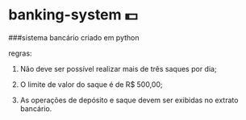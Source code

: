 # banking-system 💵
###sistema bancário criado em python 

regras: 

1. Não deve ser possível realizar mais de três saques por dia;

2. O limite de valor do saque é de R$ 500,00;

3. As operações de depósito e saque devem ser exibidas no extrato bancário.

